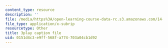 ```yaml
---
content_type: resource
description: ''
file: /media/https%3A/open-learning-course-data-rc.s3.amazonaws.com/14-01-principles-of-microeconomics-fall-2018/0151d4c3e9ff568fa774703a04cb1d92_ZLnj2cnCPGE.vtt
file_type: application/x-subrip
resourcetype: Other
title: 3play caption file
uid: 0151d4c3-e9ff-568f-a774-703a04cb1d92
---
```

